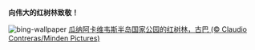 
**向伟大的红树林致敬！**

![bing-wallpaper](https://www.bing.com/th?id=OHR.RedMangrove_ZH-CN4083989028_1920x1080.jpg)
[瓜纳阿卡维韦斯半岛国家公园的红树林，古巴 (© Claudio Contreras/Minden Pictures)](https://www.bing.com/search?q=%E5%8F%A4%E5%B7%B4&amp;form=hpcapt&amp;mkt=zh-cn)
  